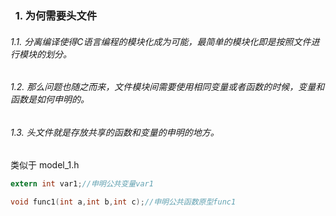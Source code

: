 ###   1. 为何需要头文件
###### 1.1. 分离编译使得C语言编程的模块化成为可能，最简单的模块化即是按照文件进行模块的划分。
###### 1.2. 那么问题也随之而来，文件模块间需要使用相同变量或者函数的时候，变量和函数是如何申明的。
###### 1.3. 头文件就是存放共享的函数和变量的申明的地方。
类似于
model_1.h
```c
extern int var1;//申明公共变量var1

void func1(int a,int b,int c);//申明公共函数原型func1
```
